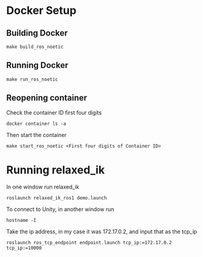 # Docker Setup
## Building Docker
```
make build_ros_noetic
```

## Running Docker
```
make run_ros_noetic
```

## Reopening container
Check the container ID first four digits
```
docker container ls -a
```

Then start the container
```
make start_ros_noetic <First four digits of Container ID>
```

# Running relaxed_ik
In one window run relaxed_ik
```
roslaunch relaxed_ik_ros1 demo.launch
```
 
To connect to Unity, in another window run
```
hostname -I 
```

Take the ip address, in my case it was 172.17.0.2, and input that as the tcp_ip

```
roslaunch ros_tcp_endpoint endpoint.launch tcp_ip:=172.17.0.2 tcp_ip:=10000
```
